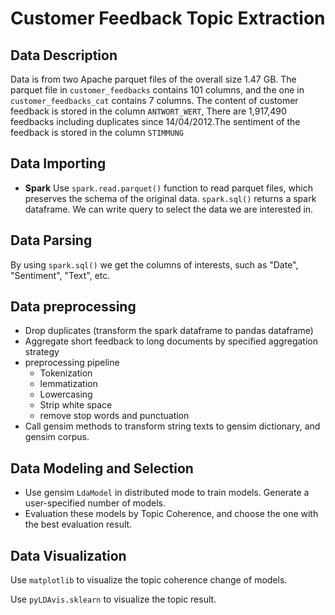 # Customer Feedback Topic Extraction

## Data Description

Data is from two Apache parquet files of the overall size 1.47 GB.  The parquet file in `customer_feedbacks` contains 101 columns, and the one in `customer_feedbacks_cat` contains 7 columns. The content of customer feedback is stored in the column `ANTWORT_WERT`, There are 1,917,490 feedbacks including duplicates since 14/04/2012.The sentiment of the feedback is stored in the column `STIMMUNG`

## Data Importing

* **Spark**
  Use `spark.read.parquet()` function to read parquet files, which preserves the schema of the original data. `spark.sql()` returns a spark dataframe. We can write query to select the data we are interested in.

## Data Parsing

By using `spark.sql()` we get the columns of interests, such as "Date", "Sentiment", "Text", etc.

## Data preprocessing

* Drop duplicates (transform the spark dataframe to pandas dataframe)
* Aggregate short feedback to long documents by specified aggregation strategy
* preprocessing pipeline
  * Tokenization
  * lemmatization
  * Lowercasing
  * Strip white space
  * remove stop words and punctuation
* Call gensim methods to transform string texts to gensim dictionary, and gensim corpus. 

## Data Modeling and Selection

* Use gensim `LdaModel` in distributed mode to train models. Generate a user-specified number of models. 
* Evaluation these models by Topic Coherence, and choose the one with the best evaluation result.

## Data Visualization

Use `matplotlib` to visualize the topic coherence change of models.

Use `pyLDAvis.sklearn` to visualize the topic result.

